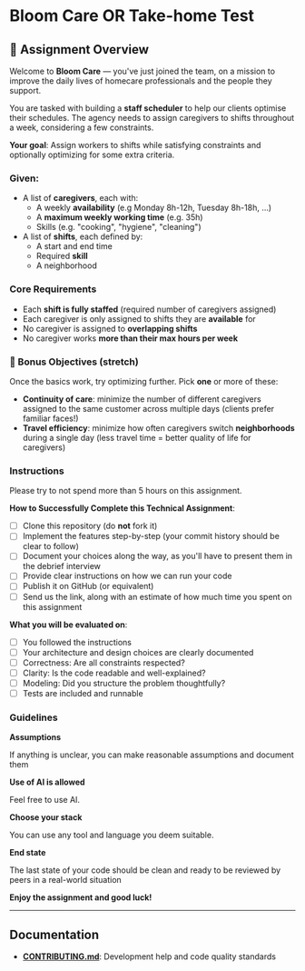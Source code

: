 # Bloom Care OR Take-home Test

## 🎯 Assignment Overview

Welcome to **Bloom Care** — you've just joined the team, on a mission to improve the daily lives of homecare professionals and the people they support.

You are tasked with building a **staff scheduler** to help our clients optimise their schedules. The agency needs to assign caregivers to shifts throughout a week, considering a few constraints.

**Your goal**: Assign workers to shifts while satisfying constraints and optionally optimizing for some extra criteria.

### **Given**:

- A list of **caregivers**, each with:
  - A weekly **availability** (e.g Monday 8h-12h, Tuesday 8h-18h, …)
  - A **maximum weekly working time** (e.g. 35h)
  - Skills (e.g. "cooking", "hygiene", "cleaning")
- A list of **shifts**, each defined by:
  - A start and end time
  - Required **skill**
  - A neighborhood

### Core Requirements

- Each **shift is fully staffed** (required number of caregivers assigned)
- Each caregiver is only assigned to shifts they are **available** for
- No caregiver is assigned to **overlapping shifts**
- No caregiver works **more than their max hours per week**

### 🚀 Bonus Objectives (stretch)

Once the basics work, try optimizing further. Pick **one** or more of these:

- **Continuity of care**: minimize the number of different caregivers assigned to the same customer across multiple days (clients prefer familiar faces!)
- **Travel efficiency**: minimize how often caregivers switch **neighborhoods** during a single day (less travel time = better quality of life for caregivers)

### Instructions

Please try to not spend more than 5 hours on this assignment.

**How to Successfully Complete this Technical Assignment**:

- [ ] Clone this repository (do **not** fork it)
- [ ] Implement the features step-by-step (your commit history should be clear to follow)
- [ ] Document your choices along the way, as you'll have to present them in the debrief interview
- [ ] Provide clear instructions on how we can run your code
- [ ] Publish it on GitHub (or equivalent)
- [ ] Send us the link, along with an estimate of how much time you spent on this assignment

**What you will be evaluated on**:

- [ ] You followed the instructions
- [ ] Your architecture and design choices are clearly documented
- [ ] Correctness: Are all constraints respected?
- [ ] Clarity: Is the code readable and well-explained?
- [ ] Modeling: Did you structure the problem thoughtfully?
- [ ] Tests are included and runnable

### Guidelines

**Assumptions**

If anything is unclear, you can make reasonable assumptions and document them

**Use of AI is allowed**

Feel free to use AI.

**Choose your stack**

You can use any tool and language you deem suitable.

**End state**

The last state of your code should be clean and ready to be reviewed by peers in a real-world situation

**Enjoy the assignment and good luck!**

---

## Documentation

- **[CONTRIBUTING.md](CONTRIBUTING.md)**: Development help and code quality standards
